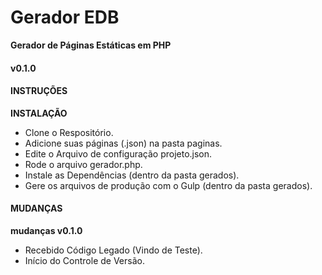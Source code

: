 # Gerador EDB #

**Gerador de Páginas Estáticas em PHP**

#### v0.1.0 ####

#### INSTRUÇÕES ####

**INSTALAÇÃO**

- Clone o Respositório.
- Adicione suas páginas (.json) na pasta paginas.
- Edite o Arquivo de configuração projeto.json.
- Rode o arquivo gerador.php.
- Instale as Dependências (dentro da pasta gerados).
- Gere os arquivos de produção com o Gulp (dentro da pasta gerados).

#### MUDANÇAS ####

**mudanças v0.1.0**

- Recebido Código Legado (Vindo de Teste).
- Início do Controle de Versão.